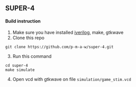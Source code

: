 ## SUPER-4
#### Build instruction
1) Make sure you have installed [iverilog](http://iverilog.icarus.com/), make, gtkwave
2) Clone this repo
```
git clone https://github.com/p-m-a-w/super-4.git
```
3) Run this command
```
cd super-4
make simulate
```
4) Open vcd with gtkwave on file ``simulation/game_stim.vcd``